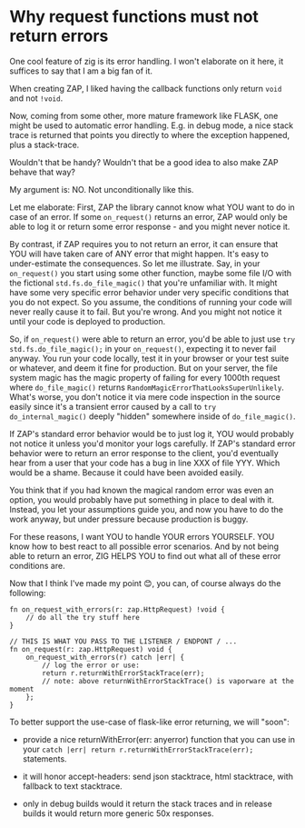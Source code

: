# Why request functions must not return errors

One cool feature of zig is its error handling. I won't elaborate on it here, it
suffices to say that I am a big fan of it.

When creating ZAP, I liked having the callback functions only return `void` and
not `!void`.

Now, coming from some other, more mature framework like FLASK, one might be used
to automatic error handling. E.g. in debug mode, a nice stack trace is returned
that points you directly to where the exception happened, plus a stack-trace.

Wouldn't that be handy? Wouldn't that be a good idea to also make ZAP behave
that way?

My argument is: NO. Not unconditionally like this. 

Let me elaborate: First, ZAP the library cannot know what YOU want to do in case
of an error. If some `on_request()` returns an error, ZAP would only be able to
log it or return some error response - and you might never notice it.

By contrast, if ZAP requires you to not return an error, it can ensure that YOU
will have taken care of ANY error that might happen. It's easy to under-estimate
the consequences. So let me illustrate. Say, in your `on_request()` you start
using some other function, maybe some file I/O with the fictional
`std.fs.do_file_magic()` that you're unfamiliar with. It might have some very
specific error behavior under very specific conditions that you do not expect.
So you assume, the conditions of running your code will never really cause it to
fail. But you're wrong. And you might not notice it until your code is deployed
to production.

So, if `on_request()` were able to return an error, you'd be able to just use
`try std.fs.do_file_magic();` in your `on_request()`, expecting it to never fail
anyway. You run your code locally, test it in your browser or your test suite or
whatever, and deem it fine for production. But on your server, the file system
magic has the magic property of failing for every 1000th request where
`do_file_magic()` returns `RandomMagicErrorThatLooksSuperUnlikely`. What's
worse, you don't notice it via mere code inspection in the source easily since
it's a transient error caused by a call to `try do_internal_magic()` deeply
"hidden" somewhere inside of `do_file_magic()`.

If ZAP's standard error behavior would be to just log it, YOU would probably not
notice it unless you'd monitor your logs carefully. If ZAP's standard error
behavior were to return an error response to the client, you'd eventually hear
from a user that your code has a bug in line XXX of file YYY. Which would be a
shame. Because it could have been avoided easily.

You think that if you had known the magical random error was even an option, you
would probably have put something in place to deal with it. Instead, you let
your assumptions guide you, and now you have to do the work anyway, but under
pressure because production is buggy.

For these reasons, I want YOU to handle YOUR errors YOURSELF. YOU know how to
best react to all possible error scenarios. And by not being able to return an
error, ZIG HELPS YOU to find out what all of these error conditions are.

Now that I think I've made my point 😊, you can, of course always do the
following:

```zig
fn on_request_with_errors(r: zap.HttpRequest) !void {
    // do all the try stuff here
}
```

```zig
// THIS IS WHAT YOU PASS TO THE LISTENER / ENDPONT / ...
fn on_request(r: zap.HttpRequest) void {
    on_request_with_errors(r) catch |err| {
        // log the error or use:
        return r.returnWithErrorStackTrace(err);
        // note: above returnWithErrorStackTrace() is vaporware at the moment
    };
}
```

To better support the use-case of flask-like error returning, we will "soon":

- provide a nice returnWithError(err: anyerror) function that you can use
  in your `catch |err| return r.returnWithErrorStackTrace(err);` statements.

- it will honor accept-headers: send json stacktrace, html stacktrace, with
  fallback to text stacktrace.

- only in debug builds would it return the stack traces and in release builds it
  would return more generic 50x responses.



